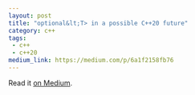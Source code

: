 ```yaml
---
layout: post
title: "optional&lt;T> in a possible C++20 future"
category: c++
tags:
 - c++
 - c++20
medium_link: https://medium.com/p/6a1f2158fb76
---
```


Read it [on Medium](https://medium.com/p/6a1f2158fb76?source=brevzin.github.io).
